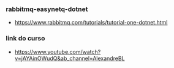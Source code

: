 ### rabbitmq-easynetq-dotnet
- https://www.rabbitmq.com/tutorials/tutorial-one-dotnet.html

### link do curso
- https://www.youtube.com/watch?v=jAYAinOWudQ&ab_channel=AlexandreBL
